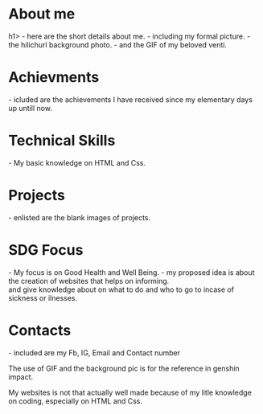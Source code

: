 <h1>About me</h1>h1>
- here are the short details about me.
- including my formal picture.
- the hilichurl background photo.
- and the GIF of my beloved venti. <br>
<h1>Achievments</h1>
- icluded are the achievements I have received since my elementary days up untill now. <br>
<h1>Technical Skills</h1>
- My basic knowledge on HTML and Css.<br>
<h1>Projects</h1>
- enlisted are the blank images of projects.<br>
<h1>SDG Focus</h1>
- My focus is on Good Health and Well Being.
- my proposed idea is about the creation of websites that helps on informing. <br>
and give knowledge about on what to do and who to go to incase of sickness or ilnesses.<br>
<h1> Contacts </h1>
- included are my Fb, IG, Email and Contact number

<p>The use of GIF and the background pic is for the reference in genshin impact.<br> </p>
<p>My websites is not that actually well made because of my litle knowledge on coding, especially on HTML and Css. </p>
